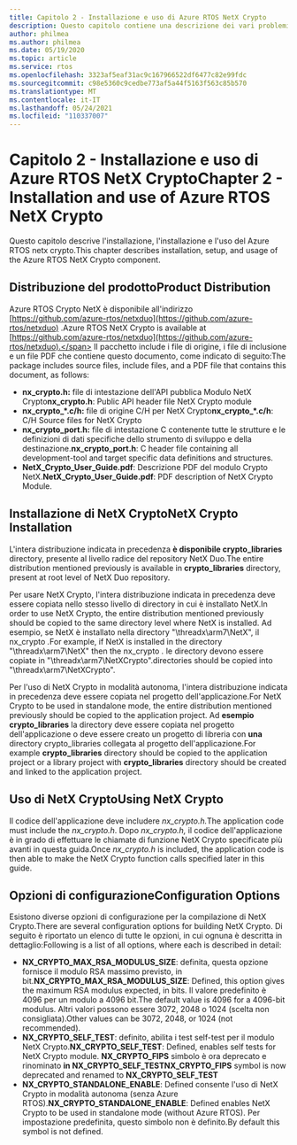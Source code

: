 ```yaml
---
title: Capitolo 2 - Installazione e uso di Azure RTOS NetX Crypto
description: Questo capitolo contiene una descrizione dei vari problemi relativi all'installazione, alla configurazione e all'utilizzo del componente NetX Crypto.
author: philmea
ms.author: philmea
ms.date: 05/19/2020
ms.topic: article
ms.service: rtos
ms.openlocfilehash: 3323af5eaf31ac9c167966522df6477c82e99fdc
ms.sourcegitcommit: c98e5360c9cedbe773af5a44f5163f563c85b570
ms.translationtype: MT
ms.contentlocale: it-IT
ms.lasthandoff: 05/24/2021
ms.locfileid: "110337007"
---
```

# <a name="chapter-2---installation-and-use-of-azure-rtos-netx-crypto"></a><span data-ttu-id="5353c-103">Capitolo 2 - Installazione e uso di Azure RTOS NetX Crypto</span><span class="sxs-lookup"><span data-stu-id="5353c-103">Chapter 2 - Installation and use of Azure RTOS NetX Crypto</span></span>

<span data-ttu-id="5353c-104">Questo capitolo descrive l'installazione, l'installazione e l'uso del Azure RTOS netx crypto.</span><span class="sxs-lookup"><span data-stu-id="5353c-104">This chapter describes installation, setup, and usage of the Azure RTOS NetX Crypto component.</span></span>

## <a name="product-distribution"></a><span data-ttu-id="5353c-105">Distribuzione del prodotto</span><span class="sxs-lookup"><span data-stu-id="5353c-105">Product Distribution</span></span>

<span data-ttu-id="5353c-106">Azure RTOS Crypto NetX è disponibile all'indirizzo [https://github.com/azure-rtos/netxduo](https://github.com/azure-rtos/netxduo) .</span><span class="sxs-lookup"><span data-stu-id="5353c-106">Azure RTOS NetX Crypto is available at [https://github.com/azure-rtos/netxduo](https://github.com/azure-rtos/netxduo).</span></span> <span data-ttu-id="5353c-107">Il pacchetto include i file di origine, i file di inclusione e un file PDF che contiene questo documento, come indicato di seguito:</span><span class="sxs-lookup"><span data-stu-id="5353c-107">The package includes source files, include files, and a PDF file that contains this document, as follows:</span></span>

- <span data-ttu-id="5353c-108">**nx_crypto.h:** file di intestazione dell'API pubblica Modulo NetX Crypto</span><span class="sxs-lookup"><span data-stu-id="5353c-108">**nx_crypto.h**: Public API header file NetX Crypto module</span></span>
- <span data-ttu-id="5353c-109">**nx_crypto_\*.c/h:** file di origine C/H per NetX Crypto</span><span class="sxs-lookup"><span data-stu-id="5353c-109">**nx_crypto_\*.c/h**: C/H Source files for NetX Crypto</span></span>
- <span data-ttu-id="5353c-110">**nx_crypto_port.h:** file di intestazione C contenente tutte le strutture e le definizioni di dati specifiche dello strumento di sviluppo e della destinazione.</span><span class="sxs-lookup"><span data-stu-id="5353c-110">**nx_crypto_port.h**: C header file containing all development-tool and target specific data definitions and structures.</span></span>
- <span data-ttu-id="5353c-111">**NetX_Crypto_User_Guide.pdf**: Descrizione PDF del modulo Crypto NetX.</span><span class="sxs-lookup"><span data-stu-id="5353c-111">**NetX_Crypto_User_Guide.pdf**: PDF description of NetX Crypto Module.</span></span>

## <a name="netx-crypto-installation"></a><span data-ttu-id="5353c-112">Installazione di NetX Crypto</span><span class="sxs-lookup"><span data-stu-id="5353c-112">NetX Crypto Installation</span></span>

<span data-ttu-id="5353c-113">L'intera distribuzione indicata in precedenza **è disponibile crypto_libraries** directory, presente al livello radice del repository NetX Duo.</span><span class="sxs-lookup"><span data-stu-id="5353c-113">The entire distribution mentioned previously is available in **crypto_libraries** directory, present at root level of NetX Duo repository.</span></span>

<span data-ttu-id="5353c-114">Per usare NetX Crypto, l'intera distribuzione indicata in precedenza deve essere copiata nello stesso livello di directory in cui è installato NetX.</span><span class="sxs-lookup"><span data-stu-id="5353c-114">In order to use NetX Crypto, the entire distribution mentioned previously should be copied to the same directory level where NetX is installed.</span></span> <span data-ttu-id="5353c-115">Ad esempio, se NetX è installato nella directory "\threadx\arm7\NetX", il nx_crypto *.*</span><span class="sxs-lookup"><span data-stu-id="5353c-115">For example, if NetX is installed in the directory "\threadx\arm7\NetX" then the nx_crypto *.*</span></span> <span data-ttu-id="5353c-116">le directory devono essere copiate in "\threadx\arm7\NetXCrypto".</span><span class="sxs-lookup"><span data-stu-id="5353c-116">directories should be copied into "\threadx\arm7\NetXCrypto".</span></span>

<span data-ttu-id="5353c-117">Per l'uso di NetX Crypto in modalità autonoma, l'intera distribuzione indicata in precedenza deve essere copiata nel progetto dell'applicazione.</span><span class="sxs-lookup"><span data-stu-id="5353c-117">For NetX Crypto to be used in standalone mode, the entire distribution mentioned previously should be copied to the application project.</span></span> <span data-ttu-id="5353c-118">Ad **esempio crypto_libraries** la directory deve essere copiata nel progetto dell'applicazione o deve essere creato un progetto di libreria con **una** directory crypto_libraries collegata al progetto dell'applicazione.</span><span class="sxs-lookup"><span data-stu-id="5353c-118">For example **crypto_libraries** directory should be copied to the application project or a library project with **crypto_libraries** directory should be created and linked to the application project.</span></span> 

## <a name="using-netx-crypto"></a><span data-ttu-id="5353c-119">Uso di NetX Crypto</span><span class="sxs-lookup"><span data-stu-id="5353c-119">Using NetX Crypto</span></span>

<span data-ttu-id="5353c-120">Il codice dell'applicazione deve includere *nx_crypto.h.*</span><span class="sxs-lookup"><span data-stu-id="5353c-120">The application code must include the *nx_crypto.h*.</span></span>  <span data-ttu-id="5353c-121">Dopo *nx_crypto.h,* il codice dell'applicazione è in grado di effettuare le chiamate di funzione NetX Crypto specificate più avanti in questa guida.</span><span class="sxs-lookup"><span data-stu-id="5353c-121">Once *nx_crypto.h* is included, the application code is then able to make the NetX Crypto function calls specified later in this guide.</span></span>

## <a name="configuration-options"></a><span data-ttu-id="5353c-122">Opzioni di configurazione</span><span class="sxs-lookup"><span data-stu-id="5353c-122">Configuration Options</span></span>

<span data-ttu-id="5353c-123">Esistono diverse opzioni di configurazione per la compilazione di NetX Crypto.</span><span class="sxs-lookup"><span data-stu-id="5353c-123">There are several configuration options for building NetX Crypto.</span></span> <span data-ttu-id="5353c-124">Di seguito è riportato un elenco di tutte le opzioni, in cui ognuna è descritta in dettaglio:</span><span class="sxs-lookup"><span data-stu-id="5353c-124">Following is a list of all options, where each is described in detail:</span></span>

- <span data-ttu-id="5353c-125">**NX_CRYPTO_MAX_RSA_MODULUS_SIZE**: definita, questa opzione fornisce il modulo RSA massimo previsto, in bit.</span><span class="sxs-lookup"><span data-stu-id="5353c-125">**NX_CRYPTO_MAX_RSA_MODULUS_SIZE**: Defined, this option gives the maximum RSA modulus expected, in bits.</span></span> <span data-ttu-id="5353c-126">Il valore predefinito è 4096 per un modulo a 4096 bit.</span><span class="sxs-lookup"><span data-stu-id="5353c-126">The default value is 4096 for a 4096-bit modulus.</span></span> <span data-ttu-id="5353c-127">Altri valori possono essere 3072, 2048 o 1024 (scelta non consigliata).</span><span class="sxs-lookup"><span data-stu-id="5353c-127">Other values can be 3072, 2048, or 1024 (not recommended).</span></span>
- <span data-ttu-id="5353c-128">**NX_CRYPTO_SELF_TEST**: definito, abilita i test self-test per il modulo NetX Crypto.</span><span class="sxs-lookup"><span data-stu-id="5353c-128">**NX_CRYPTO_SELF_TEST**: Defined, enables self tests for NetX Crypto module.</span></span> <span data-ttu-id="5353c-129">**NX_CRYPTO_FIPS** simbolo è ora deprecato e rinominato **in NX_CRYPTO_SELF_TEST**</span><span class="sxs-lookup"><span data-stu-id="5353c-129">**NX_CRYPTO_FIPS** symbol is now deprecated and renamed to **NX_CRYPTO_SELF_TEST**</span></span>
- <span data-ttu-id="5353c-130">**NX_CRYPTO_STANDALONE_ENABLE**: Defined consente l'uso di NetX Crypto in modalità autonoma (senza Azure RTOS).</span><span class="sxs-lookup"><span data-stu-id="5353c-130">**NX_CRYPTO_STANDALONE_ENABLE**: Defined enables NetX Crypto to be used in standalone mode (without Azure RTOS).</span></span> <span data-ttu-id="5353c-131">Per impostazione predefinita, questo simbolo non è definito.</span><span class="sxs-lookup"><span data-stu-id="5353c-131">By default this symbol is not defined.</span></span>
